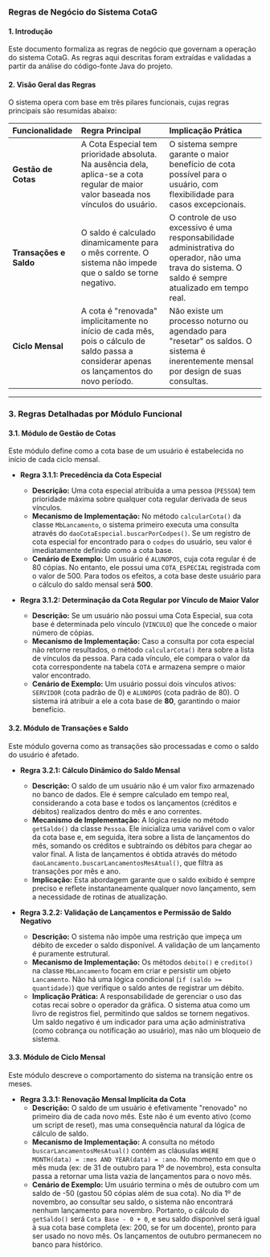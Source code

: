 ### **Regras de Negócio do Sistema CotaG**

#### **1. Introdução**
Este documento formaliza as regras de negócio que governam a operação do sistema CotaG. As regras aqui descritas foram extraídas e validadas a partir da análise do código-fonte Java do projeto.

#### **2. Visão Geral das Regras**
O sistema opera com base em três pilares funcionais, cujas regras principais são resumidas abaixo:

| Funcionalidade | Regra Principal | Implicação Prática |
| :--- | :--- | :--- |
| **Gestão de Cotas** | A Cota Especial tem prioridade absoluta. Na ausência dela, aplica-se a cota regular de maior valor baseada nos vínculos do usuário. | O sistema sempre garante o maior benefício de cota possível para o usuário, com flexibilidade para casos excepcionais. |
| **Transações e Saldo** | O saldo é calculado dinamicamente para o mês corrente. O sistema não impede que o saldo se torne negativo. | O controle de uso excessivo é uma responsabilidade administrativa do operador, não uma trava do sistema. O saldo é sempre atualizado em tempo real. |
| **Ciclo Mensal** | A cota é "renovada" implicitamente no início de cada mês, pois o cálculo de saldo passa a considerar apenas os lançamentos do novo período. | Não existe um processo noturno ou agendado para "resetar" os saldos. O sistema é inerentemente mensal por design de suas consultas. |

---

### 3. Regras Detalhadas por Módulo Funcional

#### **3.1. Módulo de Gestão de Cotas**
Este módulo define como a cota base de um usuário é estabelecida no início de cada ciclo mensal.

* **Regra 3.1.1: Precedência da Cota Especial**
    * **Descrição:** Uma cota especial atribuída a uma pessoa (`PESSOA`) tem prioridade máxima sobre qualquer cota regular derivada de seus vínculos.
    * **Mecanismo de Implementação:** No método `calcularCota()` da classe `MbLancamento`, o sistema primeiro executa uma consulta através do `daoCotaEspecial.buscarPorCodpes()`. Se um registro de cota especial for encontrado para o `codpes` do usuário, seu valor é imediatamente definido como a cota base.
    * **Cenário de Exemplo:** Um usuário é `ALUNOPOS`, cuja cota regular é de 80 cópias. No entanto, ele possui uma `COTA_ESPECIAL` registrada com o valor de 500. Para todos os efeitos, a cota base deste usuário para o cálculo do saldo mensal será **500**.

* **Regra 3.1.2: Determinação da Cota Regular por Vínculo de Maior Valor**
    * **Descrição:** Se um usuário não possui uma Cota Especial, sua cota base é determinada pelo vínculo (`VINCULO`) que lhe concede o maior número de cópias.
    * **Mecanismo de Implementação:** Caso a consulta por cota especial não retorne resultados, o método `calcularCota()` itera sobre a lista de vínculos da pessoa. Para cada vínculo, ele compara o valor da cota correspondente na tabela `COTA` e armazena sempre o maior valor encontrado.
    * **Cenário de Exemplo:** Um usuário possui dois vínculos ativos: `SERVIDOR` (cota padrão de 0) e `ALUNOPOS` (cota padrão de 80). O sistema irá atribuir a ele a cota base de **80**, garantindo o maior benefício.

#### **3.2. Módulo de Transações e Saldo**
Este módulo governa como as transações são processadas e como o saldo do usuário é afetado.

* **Regra 3.2.1: Cálculo Dinâmico do Saldo Mensal**
    * **Descrição:** O saldo de um usuário não é um valor fixo armazenado no banco de dados. Ele é sempre calculado em tempo real, considerando a cota base e todos os lançamentos (créditos e débitos) realizados dentro do mês e ano correntes.
    * **Mecanismo de Implementação:** A lógica reside no método `getSaldo()` da classe `Pessoa`. Ele inicializa uma variável com o valor da cota base e, em seguida, itera sobre a lista de lançamentos do mês, somando os créditos e subtraindo os débitos para chegar ao valor final. A lista de lançamentos é obtida através do método `daoLancamento.buscarLancamentosMesAtual()`, que filtra as transações por mês e ano.
    * **Implicação:** Esta abordagem garante que o saldo exibido é sempre preciso e reflete instantaneamente qualquer novo lançamento, sem a necessidade de rotinas de atualização.

* **Regra 3.2.2: Validação de Lançamentos e Permissão de Saldo Negativo**
    * **Descrição:** O sistema não impõe uma restrição que impeça um débito de exceder o saldo disponível. A validação de um lançamento é puramente estrutural.
    * **Mecanismo de Implementação:** Os métodos `debito()` e `credito()` na classe `MbLancamento` focam em criar e persistir um objeto `Lancamento`. Não há uma lógica condicional (`if (saldo >= quantidade)`) que verifique o saldo antes de registrar um débito.
    * **Implicação Prática:** A responsabilidade de gerenciar o uso das cotas recai sobre o operador da gráfica. O sistema atua como um livro de registros fiel, permitindo que saldos se tornem negativos. Um saldo negativo é um indicador para uma ação administrativa (como cobrança ou notificação ao usuário), mas não um bloqueio de sistema.

#### **3.3. Módulo de Ciclo Mensal**
Este módulo descreve o comportamento do sistema na transição entre os meses.

* **Regra 3.3.1: Renovação Mensal Implícita da Cota**
    * **Descrição:** O saldo de um usuário é efetivamente "renovado" no primeiro dia de cada novo mês. Este não é um evento ativo (como um script de reset), mas uma consequência natural da lógica de cálculo de saldo.
    * **Mecanismo de Implementação:** A consulta no método `buscarLancamentosMesAtual()` contém as cláusulas `WHERE MONTH(data) = :mes AND YEAR(data) = :ano`. No momento em que o mês muda (ex: de 31 de outubro para 1º de novembro), esta consulta passa a retornar uma lista vazia de lançamentos para o novo mês.
    * **Cenário de Exemplo:** Um usuário termina o mês de outubro com um saldo de -50 (gastou 50 cópias além de sua cota). No dia 1º de novembro, ao consultar seu saldo, o sistema não encontrará nenhum lançamento para novembro. Portanto, o cálculo do `getSaldo()` será `Cota Base - 0 + 0`, e seu saldo disponível será igual à sua cota base completa (ex: 200, se for um docente), pronto para ser usado no novo mês. Os lançamentos de outubro permanecem no banco para histórico.